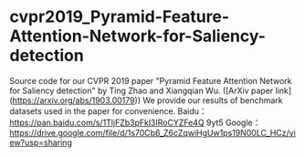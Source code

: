# cvpr2019_Pyramid-Feature-Attention-Network-for-Saliency-detection
Source code for our CVPR 2019 paper "Pyramid Feature Attention Network for Saliency detection" by Ting Zhao and Xiangqian Wu. ([ArXiv paper link] (https://arxiv.org/abs/1903.00179))
We provide our results of benchmark datasets used in the paper for convenience. 
Baidu：https://pan.baidu.com/s/1TljFZb3pFkl3IRoCYZFe4Q 9yt5
Google：https://drive.google.com/file/d/1s70Cb6_Z6cZqwiHgUw1ps19N00LC_HCz/view?usp=sharing
